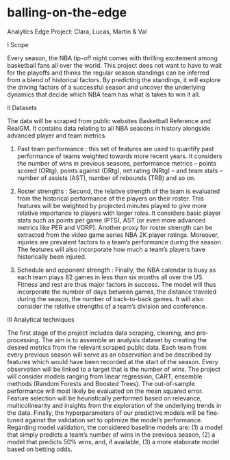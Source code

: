 # balling-on-the-edge
Analytics Edge Project: Clara, Lucas, Martin &amp; Val


I Scope


Every season, the NBA tip-off night comes with thrilling excitement among basketball fans all over
the world. This project does not want to have to wait for the playoffs and thinks the regular season
standings can be inferred from a blend of historical factors. By predicting the standings, it will
explore the driving factors of a successful season and uncover the underlying dynamics that decide
which NBA team has what is takes to win it all.



II Datasets


The data will be scraped from public websites Basketball Reference and RealGM. It contains data
relating to all NBA seasons in history alongside advanced player and team metrics.

1. Past team performance : this set of features are used to quantify past performance of teams
weighted towards more recent years. It considers the number of wins in previous seasons,
performance metrics – points scored (ORtg), points against (DRtg), net rating (NRtg) – and
team stats – number of assists (AST), number of rebounds (TRB) and so on.

2. Roster strengths : Second, the relative strength of the team is evaluated from the historical performance of the players on their roster. This features will be weighted by projected
minutes played to give more relative importance to players with larger roles. It considers basic player stats such as points per game (PTS), AST (or even more advanced metrics like PER
and VORP). Another proxy for roster strength can be extracted from the video game series
NBA 2K player ratings. Moreover, injuries are prevalent factors to a team’s performance during the season. The features will also incorporate how much a team’s players have historically
been injured.

3. Schedule and opponent strength : Finally, the NBA calendar is busy as each team plays
82 games in less than six months all over the US. Fitness and rest are thus major factors in
success. The model will thus incorporate the number of days between games, the distance
traveled during the season, the number of back-to-back games. It will also consider the relative
strengths of a team’s division and conference.




III Analytical techniques

The first stage of the project includes data scraping, cleaning, and pre-processing. The aim is to
assemble an analysis dataset by creating the desired metrics from the relevant scraped public data.
Each team from every previous season will serve as an observation and be described by features which
would have been recorded at the start of the season. Every observation will be linked to a target
that is the number of wins.
The project will consider models ranging from linear regression, CART, ensemble methods (Random Forests and Boosted Trees). The out-of-sample performance will most likely be evaluated on
the mean squared error. Feature selection will be heuristically performed based on relevance, multicolinearity and insights from the exploration of the underlying trends in the data. Finally, the
hyperparameters of our predictive models will be fine-tuned against the validation set to optimize
the model’s performance.
Regarding model validation, the considered baseline models are: 
(1) a model that simply predicts
a team’s number of wins in the previous season, 
(2) a model that predicts 50% wins, and, if available,
(3) a more elaborate model based on betting odds.
